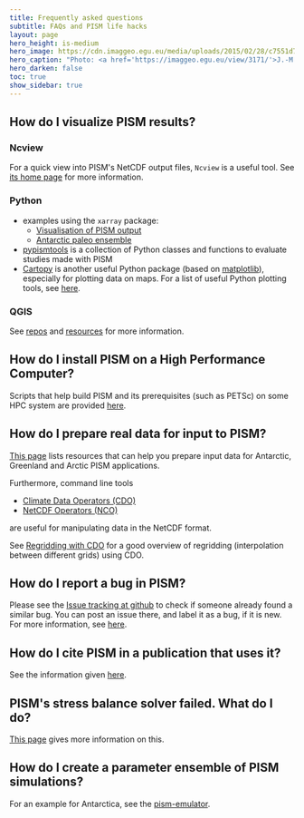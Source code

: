```yaml
---
title: Frequently asked questions
subtitle: FAQs and PISM life hacks
layout: page
hero_height: is-medium
hero_image: https://cdn.imaggeo.egu.eu/media/uploads/2015/02/28/c7551d79e7f144911384c731d08cdedd.jpg
hero_caption: "Photo: <a href='https://imaggeo.egu.eu/view/3171/'>J.-M. Nasse / imaggeo </a>"
hero_darken: false
toc: true
show_sidebar: true
---
```


## How do I visualize PISM results?

### Ncview

For a quick view into PISM's NetCDF output files, `Ncview` is a useful
tool. See [its home page](http://cirrus.ucsd.edu/ncview/) for more information.

### Python

- examples using the `xarray` package:
    - [Visualisation of PISM output](https://nbviewer.org/github/pism/pism.github.io/blob/main/jupyter/pism_visualisation_python.ipynb)
    - [Antarctic paleo ensemble](https://gallery.pangeo.io/repos/ldeo-glaciology/pangeo-glaciology-examples/04_paleo_PISM.html)
- [<i class="fab fa-github fa-lg"></i> pypismtools](https://github.com/pism/pypismtools) is a collection of Python classes and functions to evaluate studies made with PISM
- [Cartopy](https://scitools.org.uk/cartopy/) is another useful Python package (based on [matplotlib](https://matplotlib.org/)), especially for plotting data on maps. For a list of useful Python plotting tools, see [here](http://www.marknagelberg.com/overview-python-and-non-python-mapping-tools-for-data-scientists/).

### QGIS 

See [<i class="fab fa-github fa-lg"></i> repos](https://github.com/pism/pism-qgis) and [<i class="fab fa-github fa-lg"></i> resources](https://github.com/pism/QGIS-Resources) for more information.

## How do I install PISM on a High Performance Computer?

Scripts that help build PISM and its prerequisites (such as PETSc) on some HPC system are provided [here](https://github.com/pism/pism-builds).

## How do I prepare real data for input to PISM?

[This page](/data/) lists resources that can help you prepare input data for Antarctic, Greenland and Arctic PISM applications.

Furthermore, command line tools

- [Climate Data Operators (CDO)](https://code.mpimet.mpg.de/projects/cdo)
- [NetCDF Operators (NCO)](http://nco.sourceforge.net/)

are useful for manipulating data in the NetCDF format.

See [Regridding with
CDO](https://www.climate-cryosphere.org/wiki/index.php?title=Regridding_with_CDO)
for a good overview of regridding (interpolation between different grids) using CDO.

## How do I report a bug in PISM?

Please see the [<i class="fab fa-github fa-lg"></i> Issue tracking at github](https://github.com/pism/pism/issues) to check if someone already found a similar bug. You can post an issue there, and label it as a bug, if it is new. For more information, see [here](http://www.pism.io/docs/contributing/bug-reporting.html). 

## How do I cite PISM in a publication that uses it?

See the information given [here](http://www.pism.io/citing/).

## PISM's stress balance solver failed. What do I do?

[This page](/faq_stress_balance_error/) gives more information on this.

## How do I create a parameter ensemble of PISM simulations?

For an example for Antarctica, see the [<i class="fab fa-github fa-lg"></i> pism-emulator](https://github.com/pism/pism-emulator).




